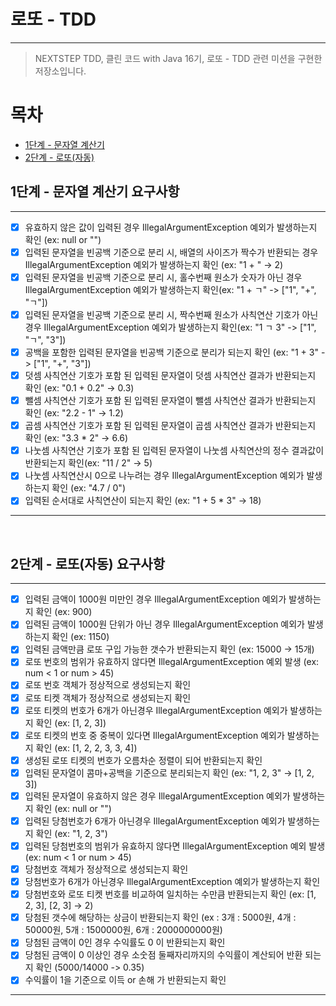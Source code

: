 # 로또 - TDD

---

> NEXTSTEP TDD, 클린 코드 with Java 16기, 로또 - TDD 관련 미션을 구현한 저장소입니다.

# 목차

- [1단계 - 문자열 계산기](#1단계---문자열-계산기-요구사항)
- [2단계 - 로또(자동)](#2단계---로또--자동--요구사항)


## 1단계 - 문자열 계산기 요구사항

---
- [x] 유효하지 않은 값이 입력된 경우 IllegalArgumentException 예외가 발생하는지 확인 (ex: null or "")
- [x] 입력된 문자열을 빈공백 기준으로 분리 시, 배열의 사이즈가 짝수가 반환되는 경우 IllegalArgumentException 예외가 발생하는지 확인 (ex: "1 + " -> 2)
- [x] 입력된 문자열을 빈공백 기준으로 분리 시, 홀수번째 원소가 숫자가 아닌 경우 IllegalArgumentException 예외가 발생하는지 확인(ex: "1 + ㄱ" -> ["1", "+", "ㄱ"])
- [x] 입력된 문자열을 빈공백 기준으로 분리 시, 짝수번째 원소가 사칙연산 기호가 아닌 경우 IllegalArgumentException 예외가 발생하는지 확인(ex: "1 ㄱ 3" -> ["1", "ㄱ", "3"])
- [x] 공백을 포함한 입력된 문자열을 빈공백 기준으로 분리가 되는지 확인 (ex: "1 + 3" -> ["1", "+", "3"])
- [x] 덧셈 사칙연산 기호가 포함 된 입력된 문자열이 덧셈 사칙연산 결과가 반환되는지 확인 (ex: "0.1 + 0.2" -> 0.3)
- [x] 뺄셈 사칙연산 기호가 포함 된 입력된 문자열이 뺄셈 사칙연산 결과가 반환되는지 확인 (ex: "2.2 - 1" -> 1.2)
- [x] 곱셈 사칙연산 기호가 포함 된 입력된 문자열이 곱셈 사칙연산 결과가 반환되는지 확인 (ex: "3.3 * 2" -> 6.6)
- [x] 나눗셈 사칙연산 기호가 포함 된 입력된 문자열이 나눗셈 사칙연산의 정수 결과값이 반환되는지 확인(ex: "11 / 2" -> 5)
- [x] 나눗셈 사칙연산시 0으로 나누려는 경우 IllegalArgumentException 예외가 발생하는지 확인 (ex: "4.7 / 0")
- [x] 입력된 순서대로 사칙연산이 되는지 확인 (ex: "1 + 5 * 3" -> 18)
---

<br>

## 2단계 - 로또(자동) 요구사항

---
- [x] 입력된 금액이 1000원 미만인 경우 IllegalArgumentException 예외가 발생하는지 확인 (ex: 900)
- [x] 입력된 금액이 1000원 단위가 아닌 경우 IllegalArgumentException 예외가 발생하는지 확인 (ex: 1150)
- [x] 입력된 금액만큼 로또 구입 가능한 갯수가 반환되는지 확인 (ex: 15000 -> 15개)
- [x] 로또 번호의 범위가 유효하지 않다면 IllegalArgumentException 예외 발생 (ex: num < 1 or num > 45)
- [x] 로또 번호 객체가 정상적으로 생성되는지 확인
- [x] 로또 티켓 객체가 정상적으로 생성되는지 확인
- [x] 로또 티켓의 번호가 6개가 아닌경우 IllegalArgumentException 예외가 발생하는지 확인 (ex: [1, 2, 3])
- [x] 로또 티켓의 번호 중 중복이 있다면 IllegalArgumentException 예외가 발생하는지 확인 (ex: [1, 2, 2, 3, 3, 4])
- [x] 생성된 로또 티켓의 번호가 오름차순 정렬이 되어 반환되는지 확인
- [x] 입력된 문자열이 콤마+공백을 기준으로 분리되는지 확인 (ex: "1, 2, 3" -> [1, 2, 3])
- [x] 입력된 문자열이 유효하지 않은 경우 IllegalArgumentException 예외가 발생하는지 확인 (ex: null or "")
- [x] 입력된 당첨번호가 6개가 아닌경우 IllegalArgumentException 예외가 발생하는지 확인 (ex: "1, 2, 3")
- [x] 입력된 당첨번호의 범위가 유효하지 않다면 IllegalArgumentException 예외 발생 (ex: num < 1 or num > 45)
- [x] 당첨번호 객체가 정상적으로 생성되는지 확인
- [x] 당첨번호가 6개가 아닌경우 IllegalArgumentException 예외가 발생하는지 확인
- [x] 당첨번호와 로또 티켓 번호를 비교하여 일치하는 수만큼 반환되는지 확인 (ex: [1, 2, 3], [2, 3] -> 2) 
- [x] 당첨된 갯수에 해당하는 상금이 반환되는지 확인 (ex : 3개 : 5000원, 4개 : 50000원, 5개 : 1500000원, 6개 : 2000000000원) 
- [x] 당첨된 금액이 0인 경우 수익률도 0 이 반환되는지 확인
- [x] 당첨된 금액이 0 이상인 경우 소숫점 둘째자리까지의 수익률이 계산되어 반환 되는지 확인  (5000/14000 -> 0.35)
- [x] 수익률이 1을 기준으로 이득 or 손해 가 반환되는지 확인
---


